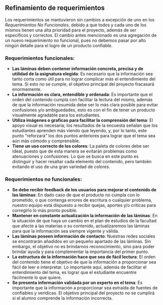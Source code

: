 ## Refinamiento de requerimientos

Los requerimientos se mantuvieron sin cambios a excepción de uno en los *Requerimientos No Funcionales*, debido a que todos y cada uno de los mismos tienen una alta prioridad para el proyecto, además de ser específicos y correctos. El cambio antes mencionado es una agregación de un nuevo requerimiento no funcional, pues no debemos pasar por alto ningún detalle para el logro de un producto confiable.

### Requerimientos funcionales:
- **Las láminas deben contener información concreta, precisa y de utilidad de la asignatura elegida**: Es necesario que la información sea tanto corta como útil para no lograr complicar más el entendimiento del tema. Si esto no se cumple, el objetivo principal del proyecto fracasará enormemente.
- **La información es clara, entendible y ordenada**: Es importante que el orden del contenido cumpla con facilitar la lectura del mismo, además de que la información resumida debe ser lo más clara posible para evitar confusiones y/o ambiguedades, esto es con el fin de tener un producto visualmente agradable para los estudiantes.
- **Utiliza imágenes o graficas para facilitar la comprensión del tema**: El apoyo visual es necesaria; los resultados de la encuesta señalan que los estudiantes aprenden más viendo que leyendo, y, por lo tanto, este punto "reforzará" los dos puntos anteriores para lograr que el tema sea aún más cómodo y comprensible.
- **Tiene un uso correcto de los colores**: La paleta de colores debe ser ideal, puesto que de esta manera se evitarán problemas como atenuaciones y confusiones. Lo que se busca en este punto es distinguir y hacer resaltar cada elemento del contenido, pero también evitando el uso de una gran variedad de colores.

### Requerimientos no funcionales:
- **Se debe recibir feedback de los usuarios para mejorar el contenido de las láminas**: En dado caso de que el producto no cumpla con lo prometido, o que contenga errores de escritura o cualquier problema, nuestro equipo está dispuesto a recibir quejas, aportes y/o criticas para corregirlo lo más pronto posible.
- **Mantener en constante actualización la información de las láminas**: En la situación de que haya un cambio en el plan de estudios de la facultad que afecte a las materias o su contenido, actualizaremos las láminas para que la información sea siempre vigente y válida.
- **Las láminas poseen información de contacto**: Nuestras redes sociales se encontrarán añadidos en un pequeño apartado de las láminas. Sin embargo, el objetivo no es brindarnos reconocimiento, sino para poder brindar ayuda y para complementar la importancia del primer punto.
- **La estructura de la información hace que sea de fácil lectura**: El orden del contenido tiene el objetivo de que la información a proporcionar sea fácil de leer e interpretar. Lo importante aquí, además de facilitar el entendimiento del tema, es lograr que el estudiante encuentre fácilmente lo que quiere. 
- **Se presenta información validada por un experto en el tema**: Es importante que la información a proporcionar sea extraída de fuentes de confiables y verídicas. El objetivo principal del proyecto no se cumplirá si el alumno comprende la información incorrecta.
